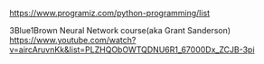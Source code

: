 https://www.programiz.com/python-programming/list

3Blue1Brown Neural Network course(aka Grant Sanderson) https://www.youtube.com/watch?v=aircAruvnKk&list=PLZHQObOWTQDNU6R1_67000Dx_ZCJB-3pi
